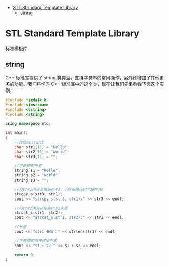 <!-- TOC -->

- [STL Standard Template Library](#stl-standard-template-library)
    - [string](#string)

<!-- /TOC -->

<a id="markdown-stl-standard-template-library" name="stl-standard-template-library"></a>
# STL Standard Template Library
标准模板库

<a id="markdown-string" name="string"></a>
## string
C++ 标准库提供了 string 类类型，支持字符串的常用操作，另外还增加了其他更多的功能。我们将学习 C++ 标准库中的这个类，现在让我们先来看看下面这个实例：

```cpp
#include "stdafx.h"
#include <iostream>
#include <cstring>
#include <string>

using namespace std;

int main()
{
	//传统char形式
	char str1[11] = "Hello";
	char str2[11] = "World";
	char str3[11] = "";

	//字符串的形式
	string s1 = "Hello";
	string s2 = "World";
	string s3 = "";

	//将str1内容复制到str3，不保留原先str3的内容
	strcpy_s(str3, str1);
	cout << "strcpy_s(str3, str1):" << str3 << endl;

	//将str2内容拼接到str1末尾
	strcat_s(str1, str2);
	cout << "strcat_s(str1, str2):" << str1 << endl;

	//长度
	cout << "str1 长度：" << strlen(str1) << endl;

	//字符串的直接拼接方式
	cout << "s1 + s2:" << s1 + s2 << endl;

	return 0;
}
```
